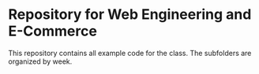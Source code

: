 # Repository for Web Engineering and E-Commerce
This repository contains all example code for the class. The subfolders are organized by week.


